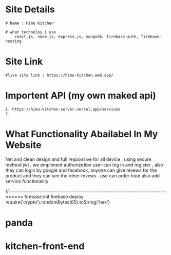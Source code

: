 # Site Details

    # Name : Himu Kitchen

    # what technoloy i use
        react.js, node.js, express.js, mongodb, firebase-auth, firebase-hosting

# Site Link

   

    #live site link : https://himu-kitchen.web.app/

# Importent API (my own maked api)

    1. https://himu-kitchen-server.vercel.app/services
    2.

# What Functionality Abailabel In My Website

Net and clean design and full responsive for all device ,
using secure method jwt ,
we empliment authorizetion user can log in and register , also they can login by google and facebook,
anyone can give revews for the product and they can see the other revews
.
use can order food
also add service functionality

//===========================================================
firebase init
firebase deploy
require('crypto').randomBytes(65).toString('hex')
# panda
# kitchen-front-end
